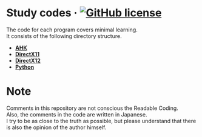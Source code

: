# Study codes &middot; [![GitHub license](https://img.shields.io/badge/license-MIT-blue.svg)](https://github.com/pgming-life/study-code/blob/main/LICENSE)

The code for each program covers minimal learning.  
It consists of the following directory structure.

* **[AHK](/ahk)**
* **[DirectX11](/directx11)**
* **[DirectX12](/directx12)**
* **[Python](/python)**

# Note

Comments in this repository are not conscious the Readable Coding.  
Also, the comments in the code are written in Japanese.  
I try to be as close to the truth as possible, but please understand that there is also the opinion of the author himself.
